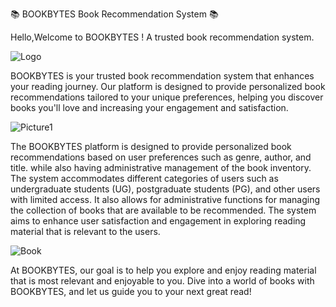📚 BOOKBYTES Book Recommendation System 📚

Hello,Welcome to BOOKBYTES ! A trusted book recommendation system.

![Logo](https://github.com/jjn7702/SECJ2154-OOP/assets/172096938/5405eaf4-01a8-431e-9da7-e559dd03e1fe)

BOOKBYTES is your trusted book recommendation system that enhances your reading journey. Our platform is designed to provide personalized book recommendations tailored to your unique preferences, helping you discover books you'll love and increasing your engagement and satisfaction.

![Picture1](https://github.com/jjn7702/SECJ2154-OOP/assets/172096938/81ed4bb3-c51a-48f0-b642-0dc1e7c582f6)

The BOOKBYTES platform is designed to provide personalized book recommendations based on user preferences such as genre, author, and title. while also having administrative management of the book inventory. The system accommodates different categories of users such as undergraduate students (UG), postgraduate students (PG), and other users with limited access. It also allows for administrative functions for managing the collection of books that are available to be recommended. The system aims to enhance user satisfaction and engagement in exploring reading material that is relevant to the users.

![Book](https://github.com/jjn7702/SECJ2154-OOP/assets/172096938/d5e21bb7-284e-4cd0-adc8-5f16819d94ac)   


At BOOKBYTES, our goal is to help you explore and enjoy reading material that is most relevant and enjoyable to you. Dive into a world of books with BOOKBYTES, and let us guide you to your next great read!

